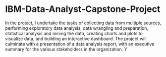 # IBM-Data-Analyst-Capstone-Project
In the project, I undertake the tasks of collecting data from multiple sources, performing exploratory data analysis, data wrangling and preparation, statistical analysis and mining the data, creating charts and plots to visualize data, and building an interactive dashboard. The project will culminate with a presentation of a data analysis report, with an executive summary for the various stakeholders in the organization. Y

